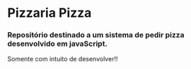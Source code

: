 # Pizzaria Pizza

### Repositório destinado a um sistema de pedir pizza desenvolvido em javaScript.


Somente com intuito de desenvolver!!
